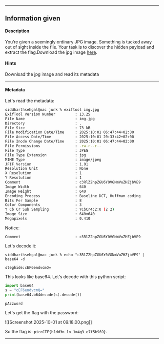
---

## Information given

#### Description

You’re given a seemingly ordinary JPG image. Something is tucked away out of sight inside the file. Your task is to discover the hidden payload and extract the flag.Download the jpg image [here](https://challenge-files.picoctf.net/c_saffron_estate/6e0a56b0557edd6c05ca80a440df67c0a950eb1991e4323bd6749abc93317511/img.jpg).

#### Hints
Download the jpg image and read its metadata

---

#### Metadata

Let's read the metadata:

```bash
siddharthsehgal@mac junk % exiftool img.jpg
ExifTool Version Number         : 13.25
File Name                       : img.jpg
Directory                       : .
File Size                       : 73 kB
File Modification Date/Time     : 2025:10:01 06:47:44+02:00
File Access Date/Time           : 2025:10:01 20:33:42+02:00
File Inode Change Date/Time     : 2025:10:01 06:47:44+02:00
File Permissions                : -rw-r--r--
File Type                       : JPEG
File Type Extension             : jpg
MIME Type                       : image/jpeg
JFIF Version                    : 1.01
Resolution Unit                 : None
X Resolution                    : 1
Y Resolution                    : 1
Comment                         : c3RlZ2hpZGU6Y0VGNmVuZHZjbVE9
Image Width                     : 640
Image Height                    : 640
Encoding Process                : Baseline DCT, Huffman coding
Bits Per Sample                 : 8
Color Components                : 3
Y Cb Cr Sub Sampling            : YCbCr4:2:0 (2 2)
Image Size                      : 640x640
Megapixels                      : 0.410
```

Notice:

```
Comment                         : c3RlZ2hpZGU6Y0VGNmVuZHZjbVE9
```

Let's decode it:

```
siddharthsehgal@mac junk % echo "c3RlZ2hpZGU6Y0VGNmVuZHZjbVE9" | base64 -d

steghide:cEF6endvcmQ=
```

This looks like base64. Let's decode with this python script:

```python
import base64
s = "cEF6endvcmQ="
print(base64.b64decode(s).decode())

pAzzword
```

Let's get the flag with the password:

![[Screenshot 2025-10-01 at 09.18.00.png]]

So the flag is: `picoCTF{h1dd3n_1n_1m4g3_e7f5b969}`.

---
